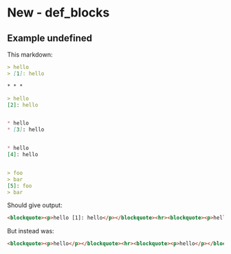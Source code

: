 # New - def_blocks

## Example undefined

This markdown:

````````````markdown
> hello
> [1]: hello

* * *

> hello
[2]: hello


* hello
* [3]: hello


* hello
[4]: hello


> foo
> bar
[5]: foo
> bar

````````````

Should give output:

````````````html
<blockquote><p>hello [1]: hello</p></blockquote><hr><blockquote><p>hello [2]: hello</p></blockquote><ul><li>hello</li><li>[3]: hello</li></ul><ul><li>hello</li></ul><blockquote><p>foo bar [5]: foo bar</p></blockquote>
````````````

But instead was:

````````````html
<blockquote><p>hello</p></blockquote><hr><blockquote><p>hello</p></blockquote><ul><li><p>hello</p></li><li></li><li><p>hello</p></li></ul><blockquote><p>foo bar bar</p></blockquote>
````````````
